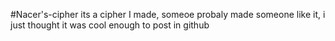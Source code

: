 #Nacer's-cipher
its a cipher I made, someoe probaly made someone like it, i just thought it was cool enough to post in github
